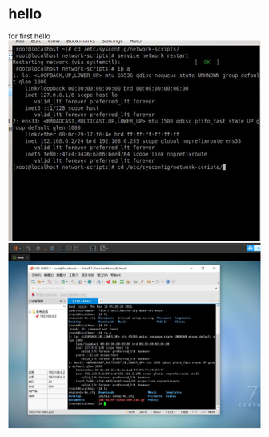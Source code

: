 # hello
for first hello
![01](https://github.com/grain420/hello/blob/master/01.JPG)
![02](https://github.com/grain420/hello/blob/master/02.JPG)
